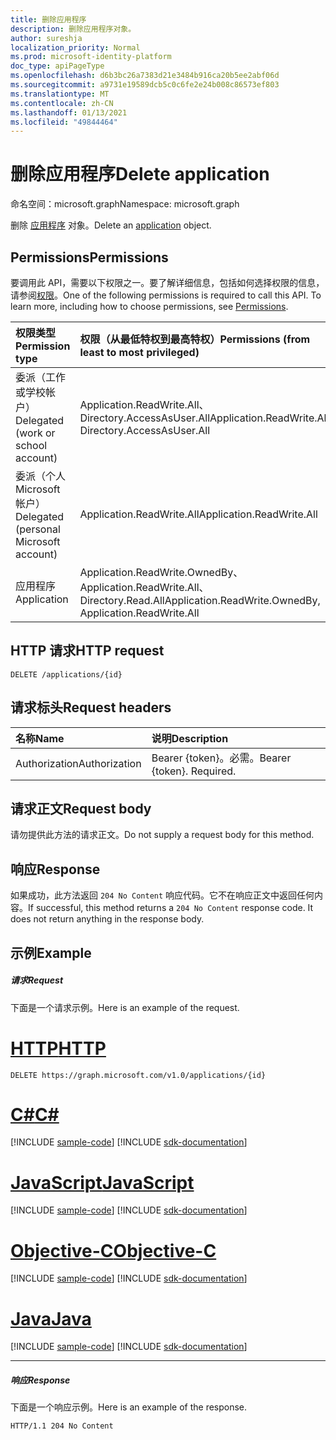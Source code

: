 ```yaml
---
title: 删除应用程序
description: 删除应用程序对象。
author: sureshja
localization_priority: Normal
ms.prod: microsoft-identity-platform
doc_type: apiPageType
ms.openlocfilehash: d6b3bc26a7383d21e3484b916ca20b5ee2abf06d
ms.sourcegitcommit: a9731e19589dcb5c0c6fe2e24b008c86573ef803
ms.translationtype: MT
ms.contentlocale: zh-CN
ms.lasthandoff: 01/13/2021
ms.locfileid: "49844464"
---
```

# <a name="delete-application"></a><span data-ttu-id="5e1de-103">删除应用程序</span><span class="sxs-lookup"><span data-stu-id="5e1de-103">Delete application</span></span>

<span data-ttu-id="5e1de-104">命名空间：microsoft.graph</span><span class="sxs-lookup"><span data-stu-id="5e1de-104">Namespace: microsoft.graph</span></span>

<span data-ttu-id="5e1de-105">删除 [应用程序](../resources/application.md) 对象。</span><span class="sxs-lookup"><span data-stu-id="5e1de-105">Delete an [application](../resources/application.md) object.</span></span>

## <a name="permissions"></a><span data-ttu-id="5e1de-106">Permissions</span><span class="sxs-lookup"><span data-stu-id="5e1de-106">Permissions</span></span>
<span data-ttu-id="5e1de-p101">要调用此 API，需要以下权限之一。要了解详细信息，包括如何选择权限的信息，请参阅[权限](/graph/permissions-reference)。</span><span class="sxs-lookup"><span data-stu-id="5e1de-p101">One of the following permissions is required to call this API. To learn more, including how to choose permissions, see [Permissions](/graph/permissions-reference).</span></span>

|<span data-ttu-id="5e1de-109">权限类型</span><span class="sxs-lookup"><span data-stu-id="5e1de-109">Permission type</span></span>      | <span data-ttu-id="5e1de-110">权限（从最低特权到最高特权）</span><span class="sxs-lookup"><span data-stu-id="5e1de-110">Permissions (from least to most privileged)</span></span>              |
|:--------------------|:---------------------------------------------------------|
|<span data-ttu-id="5e1de-111">委派（工作或学校帐户）</span><span class="sxs-lookup"><span data-stu-id="5e1de-111">Delegated (work or school account)</span></span> | <span data-ttu-id="5e1de-112">Application.ReadWrite.All、Directory.AccessAsUser.All</span><span class="sxs-lookup"><span data-stu-id="5e1de-112">Application.ReadWrite.All, Directory.AccessAsUser.All</span></span>    |
|<span data-ttu-id="5e1de-113">委派（个人 Microsoft 帐户）</span><span class="sxs-lookup"><span data-stu-id="5e1de-113">Delegated (personal Microsoft account)</span></span> | <span data-ttu-id="5e1de-114">Application.ReadWrite.All</span><span class="sxs-lookup"><span data-stu-id="5e1de-114">Application.ReadWrite.All</span></span> |
|<span data-ttu-id="5e1de-115">应用程序</span><span class="sxs-lookup"><span data-stu-id="5e1de-115">Application</span></span> | <span data-ttu-id="5e1de-116">Application.ReadWrite.OwnedBy、Application.ReadWrite.All、Directory.Read.All</span><span class="sxs-lookup"><span data-stu-id="5e1de-116">Application.ReadWrite.OwnedBy, Application.ReadWrite.All</span></span> |

## <a name="http-request"></a><span data-ttu-id="5e1de-117">HTTP 请求</span><span class="sxs-lookup"><span data-stu-id="5e1de-117">HTTP request</span></span>
<!-- { "blockType": "ignored" } -->
```http
DELETE /applications/{id}
```

## <a name="request-headers"></a><span data-ttu-id="5e1de-118">请求标头</span><span class="sxs-lookup"><span data-stu-id="5e1de-118">Request headers</span></span>
| <span data-ttu-id="5e1de-119">名称</span><span class="sxs-lookup"><span data-stu-id="5e1de-119">Name</span></span>       | <span data-ttu-id="5e1de-120">说明</span><span class="sxs-lookup"><span data-stu-id="5e1de-120">Description</span></span>|
|:-----------|:----------|
| <span data-ttu-id="5e1de-121">Authorization</span><span class="sxs-lookup"><span data-stu-id="5e1de-121">Authorization</span></span> | <span data-ttu-id="5e1de-p102">Bearer {token}。必需。</span><span class="sxs-lookup"><span data-stu-id="5e1de-p102">Bearer {token}. Required.</span></span>  |

## <a name="request-body"></a><span data-ttu-id="5e1de-124">请求正文</span><span class="sxs-lookup"><span data-stu-id="5e1de-124">Request body</span></span>
<span data-ttu-id="5e1de-125">请勿提供此方法的请求正文。</span><span class="sxs-lookup"><span data-stu-id="5e1de-125">Do not supply a request body for this method.</span></span>

## <a name="response"></a><span data-ttu-id="5e1de-126">响应</span><span class="sxs-lookup"><span data-stu-id="5e1de-126">Response</span></span>

<span data-ttu-id="5e1de-p103">如果成功，此方法返回 `204 No Content` 响应代码。它不在响应正文中返回任何内容。</span><span class="sxs-lookup"><span data-stu-id="5e1de-p103">If successful, this method returns a `204 No Content` response code. It does not return anything in the response body.</span></span>

## <a name="example"></a><span data-ttu-id="5e1de-129">示例</span><span class="sxs-lookup"><span data-stu-id="5e1de-129">Example</span></span>
##### <a name="request"></a><span data-ttu-id="5e1de-130">请求</span><span class="sxs-lookup"><span data-stu-id="5e1de-130">Request</span></span>
<span data-ttu-id="5e1de-131">下面是一个请求示例。</span><span class="sxs-lookup"><span data-stu-id="5e1de-131">Here is an example of the request.</span></span>


# <a name="http"></a>[<span data-ttu-id="5e1de-132">HTTP</span><span class="sxs-lookup"><span data-stu-id="5e1de-132">HTTP</span></span>](#tab/http)
<!-- {
  "blockType": "request",
  "name": "delete_application"
}-->
```http
DELETE https://graph.microsoft.com/v1.0/applications/{id}
```
# <a name="c"></a>[<span data-ttu-id="5e1de-133">C#</span><span class="sxs-lookup"><span data-stu-id="5e1de-133">C#</span></span>](#tab/csharp)
[!INCLUDE [sample-code](../includes/snippets/csharp/delete-application-csharp-snippets.md)]
[!INCLUDE [sdk-documentation](../includes/snippets/snippets-sdk-documentation-link.md)]

# <a name="javascript"></a>[<span data-ttu-id="5e1de-134">JavaScript</span><span class="sxs-lookup"><span data-stu-id="5e1de-134">JavaScript</span></span>](#tab/javascript)
[!INCLUDE [sample-code](../includes/snippets/javascript/delete-application-javascript-snippets.md)]
[!INCLUDE [sdk-documentation](../includes/snippets/snippets-sdk-documentation-link.md)]

# <a name="objective-c"></a>[<span data-ttu-id="5e1de-135">Objective-C</span><span class="sxs-lookup"><span data-stu-id="5e1de-135">Objective-C</span></span>](#tab/objc)
[!INCLUDE [sample-code](../includes/snippets/objc/delete-application-objc-snippets.md)]
[!INCLUDE [sdk-documentation](../includes/snippets/snippets-sdk-documentation-link.md)]

# <a name="java"></a>[<span data-ttu-id="5e1de-136">Java</span><span class="sxs-lookup"><span data-stu-id="5e1de-136">Java</span></span>](#tab/java)
[!INCLUDE [sample-code](../includes/snippets/java/delete-application-java-snippets.md)]
[!INCLUDE [sdk-documentation](../includes/snippets/snippets-sdk-documentation-link.md)]

---


##### <a name="response"></a><span data-ttu-id="5e1de-137">响应</span><span class="sxs-lookup"><span data-stu-id="5e1de-137">Response</span></span>
<span data-ttu-id="5e1de-138">下面是一个响应示例。</span><span class="sxs-lookup"><span data-stu-id="5e1de-138">Here is an example of the response.</span></span> 
<!-- {
  "blockType": "response",
  "truncated": true
} -->
```http
HTTP/1.1 204 No Content
```

<!-- uuid: 8fcb5dbc-d5aa-4681-8e31-b001d5168d79
2015-10-25 14:57:30 UTC -->
<!--
{
  "type": "#page.annotation",
  "description": "Delete application",
  "keywords": "",
  "section": "documentation",
  "tocPath": "",
  "suppressions": [
  ]
}
-->


